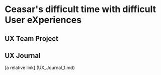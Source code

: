# Ceasar's difficult time with difficult User eXperiences


## UX Team Project


## UX Journal
[a relative link] (UX_Journal_1.md)
